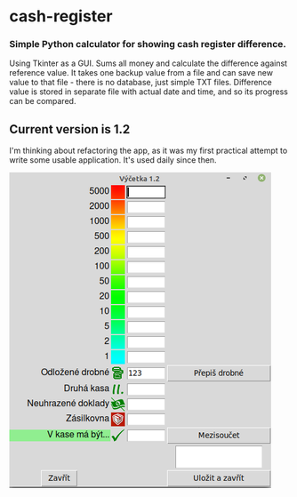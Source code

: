 # cash-register
### Simple Python calculator for showing cash register difference.

Using Tkinter as a GUI. Sums all money and calculate the difference against reference value. It takes one backup value from a file and can save new value to that file - there is no database, just simple TXT files. Difference value is stored in separate file with actual date and time, and so its progress can be compared. 

## Current version is 1.2
I'm thinking about refactoring the app, as it was my first practical attempt to write some usable application. It's used daily since then.

![printscreen](/img/printscreen.png)
